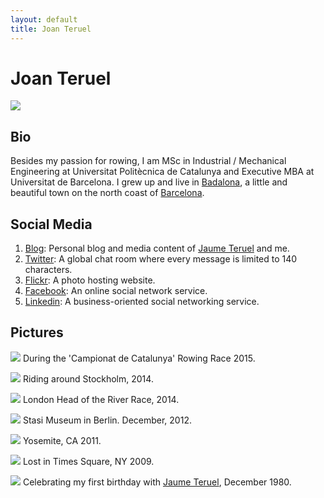 ```yaml
---
layout: default
title: Joan Teruel
---
```

# Joan Teruel

![][1]

## Bio

Besides my passion for rowing, I am MSc in Industrial / Mechanical Engineering at Universitat Politècnica de Catalunya and Executive MBA at Universitat de Barcelona. I grew up and live in [Badalona][2], a little and beautiful town on the north coast of [Barcelona][3].

## Social Media

1. [Blog][4]: Personal blog and media content of [Jaume Teruel][5] and me.
1. [Twitter][6]: A global chat room where every message is limited to 140 characters.
1. [Flickr][7]: A photo hosting website.
1. [Facebook][8]: An online social network service.
1. [Linkedin][9]: A business-oriented social networking service.

## Pictures

![][16]
During the 'Campionat de Catalunya' Rowing Race 2015.

![][15]
Riding around Stockholm, 2014.

![][14]
London Head of the River Race, 2014.

![][13]
Stasi Museum in Berlin. December, 2012.

![][12]
Yosemite, CA 2011.

![][11]
Lost in Times Square, NY 2009.

![][10]
Celebrating my first birthday with [Jaume Teruel][5], December 1980.


   [1]: /images/rem.jpg
   [2]: http://en.wikipedia.org/wiki/Badalona
   [3]: http://en.wikipedia.org/wiki/Barcelona
   [4]: http://lerion.com
   [5]: http://jaumeteruel.com 
   [6]: http://twitter.com/joan_teruel
   [7]: https://www.flickr.com/photos/lerion
   [8]: https://www.facebook.com/joanrafel.teruel
   [9]: http://www.linkedin.com/in/joanteruel
   [10]: https://farm6.staticflickr.com/5331/14021790985_b8667f40c7_c.jpg
   [11]: https://farm4.staticflickr.com/3377/3451671473_225acd06ae_b.jpg   
   [12]: https://farm7.staticflickr.com/6062/6087879257_fc067b80d8_b.jpg  
   [13]: https://farm9.staticflickr.com/8503/8255724864_c07fbcce1d_c.jpg
   [14]: https://farm4.staticflickr.com/3694/13887135686_3141d3d1cd_c.jpg 
   [15]: https://c7.staticflickr.com/4/3911/14845825518_e392d80f67_c.jpg   
   [16]: https://c5.staticflickr.com/9/8476/28294335244_7f3b3a858b_c.jpg

